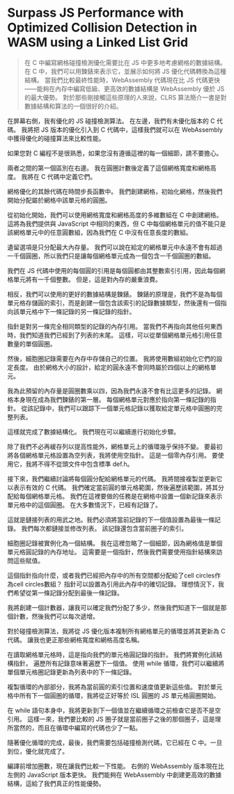 # Surpass JS Performance with Optimized Collision Detection in WASM using a Linked List Grid
>在 C 中編寫網格碰撞檢測優化需要比在 JS 中更多地考慮網格的數據結構。 在 C 中，我們可以用鍊錶來表示它，並展示如何將 JS 優化代碼轉換為這種結構。 當我們比較最終性能時，WebAssembly 代碼現在比 JS 代碼更快——能夠在內存中編寫低級、更高效的數據結構是 WebAssembly 優於 JS 的最大優勢。 對於那些剛接觸這些原理的人來說，CLRS 算法簡介一書是對數據結構和算法的一個很好的介紹。

在屏幕右側，我有優化的 JS 碰撞檢測算法。 在左邊，我們有未優化版本的 C 代碼。 我將把 JS 版本的優化引入到 C 代碼中，這樣我們就可以在 WebAssembly 中獲得優化的碰撞算法來比較性能。

如果您對 C 編程不是很熟悉，如果您沒有遵循這裡的每一個細節，請不要擔心。

兩者之間的第一個區別在右邊。 我在圓圈計數後定義了這個網格寬度和網格高度。 我將在 C 代碼中定義它們。

網格優化的其餘代碼在時間步長函數中。 我們創建網格，初始化網格，然後我們開始分配屬於網格中該單元格的圓圈。

從初始化開始，我們可以使用網格寬度和網格高度的多維數組在 C 中創建網格。 這將為我們提供與 JavaScript 中相同的東西，但 C 中每個網格單元的值不能只是該網格單元中的任意圓數組，因為我們在 C 中沒有任意長度的數組。

遺留選項是只分配最大內存量。 我們可以說在給定的網格單元中永遠不會有超過一千個圓圈，所以我們只是讓每個網格單元成為一個包含一千個圓圈的數組。

我們在 JS 代碼中使用的每個圓的引用是每個圓都由其整數索引引用，因此每個網格單元將有一千個整數。 但是，這是對內存的嚴重浪費。

相反，我們可以使用的更好的數據結構是鍊錶。 鍊錶的原理是，我們不是為每個單元格存儲圓的索引，而是創建一個包含該索引的記錄數據類型，然後還有一個指向該單元格中下一條記錄的另一條記錄的指針。

指針是對另一條完全相同類型的記錄的內存引用。 當我們不再指向其他任何東西時，我們知道我們已經到了列表的末尾。 這樣，可以從單個網格單元格引用任意數量的單個圓圈。

然後，細胞圈記錄需要在內存中存儲自己的位置。 我將使用數組初始化它們的設定長度。 由於網格大小的設計，給定的圓永遠不會同時屬於四個以上的網格單元。

我為此預留的內存量是圓圈數乘以四，因為我們永遠不會有比這更多的記錄。 網格本身現在成為我們鍊錶的第一層。 每個網格單元對應於指向第一條記錄的指針。 從該記錄中，我們可以跟踪下一個單元格記錄以獲取給定單元格中圓圈的完整列表。

這樣就完成了數據結構化。 我們現在可以繼續進行初始化步驟。

除了我們不必再緩存列以提高性能外，網格單元上的循環幾乎保持不變。 要最初將各個網格單元格設置為空列表，我將使用空指針。 這是一個零內存引用。 要使用它，我將不得不從頭文件中包含標準 def.h。

接下來，我們繼續討論將每個圓分配給網格單元的代碼。 我將間接複製並更新它以表示有效的 C 代碼。
我們確定當前圓的單元格範圍，然後遍歷該範圍，將其分配給每個網格單元格。 我們在這裡要做的任務是在網格中設置一個新記錄來表示單元格中的這個圓圈。 在大多數情況下，已經有記錄了。

這就是鏈接列表的用武之地。我們必須將當前記錄的下一個值設置為最後一條記錄。 我們每次都鏈接並修改列表。 該記錄還包含當前圈子的索引。

細胞圈記錄被實例化為一個結構。 我在這裡忽略了一個細節，因為網格值是單個單元格圓記錄的內存地址。 這需要是一個指針，然後我們需要使用指針結構來訪問這些賦值。

這個指針指向什麼，或者我們已經把內存中的所有空間都分配給了cell circles作為cell circles數組？ 指針可以設置為引用此內存中的確切記錄。 理想情況下，我們希望從第一條記錄分配到最後一條記錄。

我將創建一個計數器，讓我可以確定我們分配了多少，然後我們知道下一個就是那個計數，然後我們可以每次遞增。

對於碰撞檢測算法，我將從 JS 優化版本複制所有網格單元的循環並將其更新為 C 代碼。 讓我也更正那些網格寬度和網格高度名稱。

在讀取網格單元格時，這是指向我們的單元格圓記錄的指針。 我們將實例化該結構指針。 遍歷所有記錄意味著遍歷下一個值。 使用 while 循環，我們可以繼續將單個單元格圈記錄更新為列表中的下一條記錄。

複製循環的內部部分，我將為當前圓的索引位置和速度值更新這些值。 對於單元格中所有下一個圓圈的循環，我將從正好等於 ISL 圓圈的 JS 單元格圓圈開始。

在 while 語句本身中，我將更新到下一個值並在繼續循環之前檢查它是否不是空引用。 這樣一來，我們要比較的 JS 圈子就是當前圈子之後的那個圈子，這是理所當然的，而且在循環中編寫的代碼也少了一點。

隨著優化循環的完成，最後，我們需要包括碰撞檢測代碼，它已經在 C 中。一旦到位，優化就完成了。

編譯前增加圈數，現在讓我們比較一下性能。 右側的 WebAssembly 版本現在比左側的 JavaScript 版本更快。 我們能夠在 WebAssembly 中創建更高效的數據結構，這給了我們真正的性能優勢。